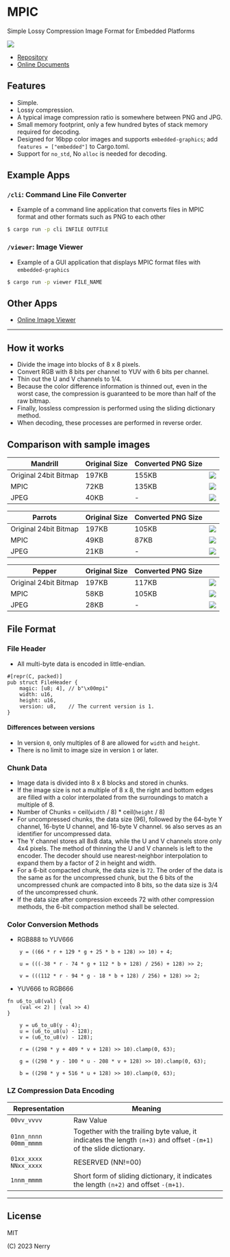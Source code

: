 # MPIC

Simple Lossy Compression Image Format for Embedded Platforms

![](images/img_3246.jpg)

- [Repository](https://github.com/neri/mpic)
- [Online Documents](https://neri.github.io/mpic/mpic/)

## Features

- Simple.
- Lossy compression.
- A typical image compression ratio is somewhere between PNG and JPG.
- Small memory footprint, only a few hundred bytes of stack memory required for decoding.
- Designed for 16bpp color images and supports `embedded-graphics`; add `features = ["embedded"]` to Cargo.toml.
- Support for `no_std`, No `alloc` is needed for decoding.

## Example Apps

### `/cli`: Command Line File Converter

- Example of a command line application that converts files in MPIC format and other formats such as PNG to each other

```sh
$ cargo run -p cli INFILE OUTFILE
```

### `/viewer`: Image Viewer

- Example of a GUI application that displays MPIC format files with `embedded-graphics`

```sh
$ cargo run -p viewer FILE_NAME
```

## Other Apps

- [Online Image Viewer](https://github.com/neri/image-viewer)

----

## How it works

- Divide the image into blocks of 8 x 8 pixels.
- Convert RGB with 8 bits per channel to YUV with 6 bits per channel.
- Thin out the U and V channels to 1/4.
- Because the color difference information is thinned out, even in the worst case, the compression is guaranteed to be more than half of the raw bitmap.
- Finally, lossless compression is performed using the sliding dictionary method.
- When decoding, these processes are performed in reverse order.

## Comparison with sample images

| Mandrill              | Original Size | Converted PNG Size |                              |
| --------------------- | ------------- | ------------------ | ---------------------------- |
| Original 24bit Bitmap | 197KB         | 155KB              | ![](images/Mandrill-org.png) |
| MPIC                  | 72KB          | 135KB              | ![](images/Mandrill.png)     |
| JPEG                  | 40KB          | -                  | ![](images/Mandrill.jpeg)    |

| Parrots               | Original Size | Converted PNG Size |                             |
| --------------------- | ------------- | ------------------ | --------------------------- |
| Original 24bit Bitmap | 197KB         | 105KB              | ![](images/Parrots-org.png) |
| MPIC                  | 49KB          | 87KB               | ![](images/Parrots.png)     |
| JPEG                  | 21KB          | -                  | ![](images/Parrots.jpeg)    |

| Pepper                | Original Size | Converted PNG Size |                            |
| --------------------- | ------------- | ------------------ | -------------------------- |
| Original 24bit Bitmap | 197KB         | 117KB              | ![](images/Pepper-org.png) |
| MPIC                  | 58KB          | 105KB              | ![](images/Pepper.png)     |
| JPEG                  | 28KB          | -                  | ![](images/Pepper.jpeg)    |

## File Format

### File Header

- All multi-byte data is encoded in little-endian.

```
#[repr(C, packed)]
pub struct FileHeader {
    magic: [u8; 4], // b"\x00mpi"
    width: u16,
    height: u16,
    version: u8,    // The current version is 1.
}
```

#### Differences between versions

- In version `0`, only multiples of 8 are allowed for `width` and `height`.
- There is no limit to image size in version `1` or later.


### Chunk Data

- Image data is divided into 8 x 8 blocks and stored in chunks.
- If the image size is not a multiple of 8 x 8, the right and bottom edges are filled with a color interpolated from the surroundings to match a multiple of 8.
- Number of Chunks = ceil(`width` / 8) * ceil(`height` / 8)
- For uncompressed chunks, the data size (96), followed by the 64-byte Y channel, 16-byte U channel, and 16-byte V channel. `96` also serves as an identifier for uncompressed data.
- The Y channel stores all 8x8 data, while the U and V channels store only 4x4 pixels. The method of thinning the U and V channels is left to the encoder. The decoder should use nearest-neighbor interpolation to expand them by a factor of 2 in height and width.
- For a 6-bit compacted chunk, the data size is `72`. The order of the data is the same as for the uncompressed chunk, but the 6 bits of the uncompressed chunk are compacted into 8 bits, so the data size is 3/4 of the uncompressed chunk.
- If the data size after compression exceeds 72 with other compression methods, the 6-bit compaction method shall be selected.

### Color Conversion Methods

* RGB888 to YUV666

```
    y = ((66 * r + 129 * g + 25 * b + 128) >> 10) + 4;

    u = (((-38 * r - 74 * g + 112 * b + 128) / 256) + 128) >> 2;

    v = (((112 * r - 94 * g - 18 * b + 128) / 256) + 128) >> 2;
```

* YUV666 to RGB666

```
fn u6_to_u8(val) {
    (val << 2) | (val >> 4)
}

    y = u6_to_u8(y - 4);
    u = (u6_to_u8(u) - 128);
    v = (u6_to_u8(v) - 128);

    r = ((298 * y + 409 * v + 128) >> 10).clamp(0, 63);

    g = ((298 * y - 100 * u - 208 * v + 128) >> 10).clamp(0, 63);

    b = ((298 * y + 516 * u + 128) >> 10).clamp(0, 63);
```


### LZ Compression Data Encoding

| Representation          | Meaning                                                                                                             |
| ----------------------- | ------------------------------------------------------------------------------------------------------------------- |
| `00vv_vvvv`             | Raw Value                                                                                                           |
| `01nn_nnnn` `00mm_mmmm` | Together with the trailing byte value, it indicates the length `(n+3)` and offset `-(m+1)` of the slide dictionary. |
| `01xx_xxxx` `NNxx_xxxx` | RESERVED (NN!=00)                                                                                                   |
| `1nnm_mmmm`             | Short form of sliding dictionary, it indicates the length `(n+2)` and offset `-(m+1)`.                              |

----

## License

MIT

(C) 2023 Nerry
